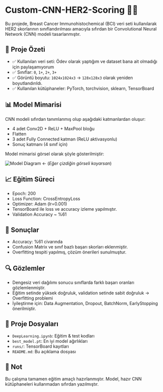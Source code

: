 # Custom-CNN-HER2-Scoring 🔬🧠

Bu projede, Breast Cancer Immunohistochemical (BCI) veri seti kullanılarak HER2 skorlarının sınıflandırılması amacıyla sıfırdan bir Convolutional Neural Network (CNN) modeli tasarlanmıştır.

## 🚀 Proje Özeti

- ✅ Kullanılan veri seti: Ödev olarak yaptığım ve dataset bana ait olmadığı için paylaşamıyorum
- ✅ Sınıflar: `0`, `1+`, `2+`, `3+`
- ✅ Görüntü boyutu: `1024x1024x3` → `128x128x3` olarak yeniden boyutlandırıldı.
- ✅ Kullanılan kütüphaneler: PyTorch, torchvision, sklearn, TensorBoard

## 📊 Model Mimarisi

CNN modeli sıfırdan tanımlanmış olup aşağıdaki katmanlardan oluşur:

- 4 adet Conv2D + ReLU + MaxPool bloğu
- Flatten
- 3 adet Fully Connected katman (ReLU aktivasyonlu)
- Sonuç katmanı (4 sınıf için)

Model mimarisi görsel olarak şöyle gösterilmiştir:

![Model Diagram](./model_diagram.png)  ← (*Eğer çizdiğin görseli koyarsan*)

## 📈 Eğitim Süreci

- Epoch: 200  
- Loss Function: CrossEntropyLoss  
- Optimizer: Adam (lr=0.001)  
- TensorBoard ile loss ve accuracy izleme yapılmıştır.  
- Validation Accuracy ~ %61

## 🧪 Sonuçlar

- Accuracy: %61 civarında  
- Confusion Matrix ve sınıf bazlı başarı skorları eklenmiştir.  
- Overfitting tespiti yapılmış, çözüm önerileri sunulmuştur.

## 🔍 Gözlemler

- Dengesiz veri dağılımı sonucu sınıflarda farklı başarı oranları gözlemlenmiştir.
- Eğitim setinde yüksek doğruluk, validation setinde sabit doğruluk → Overfitting problemi
- İyileştirme için: Data Augmentation, Dropout, BatchNorm, EarlyStopping önerilmiştir.

## 📁 Proje Dosyaları

- `DeepLearning.ipynb`: Eğitim & test kodları
- `best_model.pt`: En iyi model ağırlıkları
- `runs/`: TensorBoard kayıtları
- `README.md`: Bu açıklama dosyası

## 📝 Not

Bu çalışma tamamen eğitim amaçlı hazırlanmıştır. Model, hazır CNN kütüphaneleri kullanmadan sıfırdan yazılmıştır.
